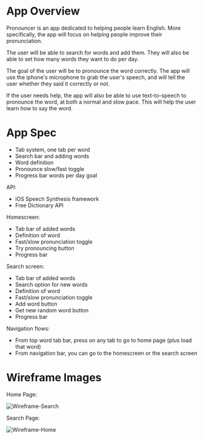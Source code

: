 # App Overview
Pronouncer is an app dedicated to helping people learn English. More specifically, the app will focus on helping people improve their pronunciation.

The user will be able to search for words and add them. They will also be able to set how many words they want to do per day.

The goal of the user will be to pronounce the word correctly. The app will use the iphone's microphone to grab the user's speech, and will tell the user whether they said it correctly or not.

If the user needs help, the app will also be able to use text-to-speech to pronounce the word, at both a normal and slow pace. This will help the user learn how to say the word.

# App Spec

- Tab system, one tab per word
- Search bar and adding words
- Word definition
- Pronounce slow/fast toggle
- Progress bar words per day goal

API:
- iOS Speech Synthesis framework
- Free Dictionary API

Homescreen:
- Tab bar of added words
- Definition of word
- Fast/slow pronunciation toggle
- Try pronouncing button
- Progress bar

Search screen:
- Tab bar of added words
- Search option for new words
- Definition of word
- Fast/slow pronunciation toggle
- Add word button
- Get new random word button
- Progress bar

Navigation flows:
- From top word tab bar, press on any tab to go to home page (plus load that word)
- From navigation bar, you can go to the homescreen or the search screen

# Wireframe Images

Home Page:

![Wireframe-Search](https://user-images.githubusercontent.com/94802525/282224126-bf2fc773-e612-4654-ad9f-1e209143083c.png)

Search Page:

![Wireframe-Home](https://user-images.githubusercontent.com/94802525/282224124-c6c338fa-42db-49d7-955b-4e7564601037.png)
